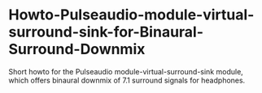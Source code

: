 # Howto-Pulseaudio-module-virtual-surround-sink-for-Binaural-Surround-Downmix
Short howto for the Pulseaudio module-virtual-surround-sink module, which offers binaural downmix of 7.1 surround signals for headphones.
